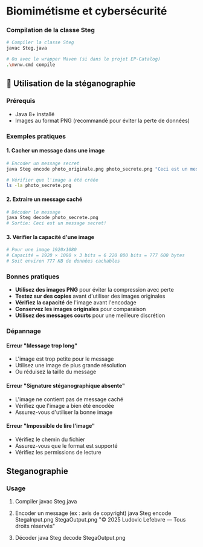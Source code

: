 # Biomimétisme et cybersécurité

### Compilation de la classe Steg

```bash
# Compiler la classe Steg
javac Steg.java

# Ou avec le wrapper Maven (si dans le projet EP-Catalog)
.\mvnw.cmd compile
```

## 🔐 Utilisation de la stéganographie

### Prérequis

- Java 8+ installé
- Images au format PNG (recommandé pour éviter la perte de données)

### Exemples pratiques

#### 1. Cacher un message dans une image

```bash
# Encoder un message secret
java Steg encode photo_originale.png photo_secrete.png "Ceci est un message secret!"

# Vérifier que l'image a été créée
ls -la photo_secrete.png
```

#### 2. Extraire un message caché

```bash
# Décoder le message
java Steg decode photo_secrete.png
# Sortie: Ceci est un message secret!
```

#### 3. Vérifier la capacité d'une image

```bash
# Pour une image 1920x1080
# Capacité = 1920 × 1080 × 3 bits = 6 220 800 bits = 777 600 bytes
# Soit environ 777 KB de données cachables
```

### Bonnes pratiques

- **Utilisez des images PNG** pour éviter la compression avec perte
- **Testez sur des copies** avant d'utiliser des images originales
- **Vérifiez la capacité** de l'image avant l'encodage
- **Conservez les images originales** pour comparaison
- **Utilisez des messages courts** pour une meilleure discrétion

### Dépannage

#### Erreur "Message trop long"
- L'image est trop petite pour le message
- Utilisez une image de plus grande résolution
- Ou réduisez la taille du message

#### Erreur "Signature stéganographique absente"
- L'image ne contient pas de message caché
- Vérifiez que l'image a bien été encodée
- Assurez-vous d'utiliser la bonne image

#### Erreur "Impossible de lire l'image"
- Vérifiez le chemin du fichier
- Assurez-vous que le format est supporté
- Vérifiez les permissions de lecture


## Steganographie

### Usage

1) Compiler
javac Steg.java

2) Encoder un message (ex : avis de copyright)
java Steg encode StegaInput.png StegaOutput.png "© 2025 Ludovic Lefebvre — Tous droits réservés"

3) Décoder
java Steg decode StegaOutput.png